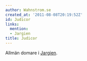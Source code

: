 ```yaml
---
author: Wahnstrom.se
created_at: '2011-08-08T20:19:52Z'
id: Judicor
links:
  mention:
  - Jargien
title: Judicor
---
```


Allmän domare i [Jargien].

  [Jargien]: Jargien